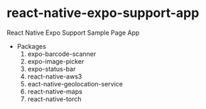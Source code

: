 # react-native-expo-support-app
React Native Expo Support Sample Page App

- Packages
  1. expo-barcode-scanner
  2. expo-image-picker
  3. expo-status-bar
  4. react-native-aws3
  5. eact-native-geolocation-service
  6. react-native-maps
  7. react-native-torch
 

